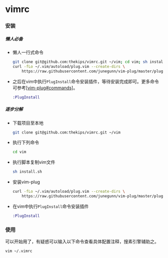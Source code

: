 # vimrc

### 安装

##### 懒人必备

- 懒人一行式命令

  ```bash
  git clone git@github.com:thekips/vimrc.git ~/vim; cd vim; sh install.sh; \
  curl -fLo ~/.vim/autoload/plug.vim --create-dirs \
      https://raw.githubusercontent.com/junegunn/vim-plug/master/plug.vim
  ```

- 之后在vim中执行`PlugInstall`命令安装插件，等待安装完成即可。更多命令可参考[[vim-plug#commands]](https://github.com/junegunn/vim-plug#commands)。

  ```ex
  :PlugInstall
  ```

##### 逐步分解

- 下载项目至本地

  ```bash
  git clone git@github.com:thekips/vimrc.git ~/vim
  ```

- 执行下列命令

  ```bash
  cd vim
  ```

- 执行脚本复制vim文件

  ```bash
  sh install.sh
  ```

- 安装vim-plug

  ```bash
  curl -fLo ~/.vim/autoload/plug.vim --create-dirs \
      https://raw.githubusercontent.com/junegunn/vim-plug/master/plug.vim
  ```

- 在vim中执行`PlugInstall`命令安装插件

  ```ex
  :PlugInstall
  ```

### 使用

可以开始用了，有疑惑可以输入以下命令查看具体配置注释，搜素引擎辅助之。

```bash
vim ~/.vimrc
```

